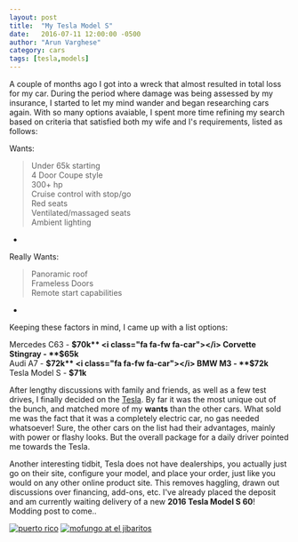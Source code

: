 ```yaml
---
layout: post
title:  "My Tesla Model S"
date:   2016-07-11 12:00:00 -0500
author: "Arun Varghese"
category: cars
tags: [tesla,models]
---
```


A couple of months ago I got into a wreck that almost resulted in total loss for my car. During the period where damage was being assessed by my insurance, I started to let my mind wander and began researching cars again. With so many options avaiable, I spent more time refining my search based on criteria that satisfied both my wife and I's requirements, listed as follows:

Wants:  

> Under 65k starting  
> 4 Door Coupe style  
> 300+ hp  
> Cruise control with stop/go  
> Red seats  
> Ventilated/massaged seats  
> Ambient lighting


+  

Really Wants:  

> Panoramic roof  
> Frameless Doors  
> Remote start capabilities  
>  

+  

Keeping these factors in mind, I came up with a list options:  

<i class="fa fa-fw fa-car"></i>  Mercedes C63 - **$70k**  
<i class="fa fa-fw fa-car"></i>  Corvette Stingray - **$65k**  
<i class="fa fa-fw fa-car"></i>  Audi A7 - **$72k**  
<i class="fa fa-fw fa-car"></i>  BMW M3  - **$72k**  
<i class="fa fa-fw fa-car"></i>  Tesla Model S - **$71k**  

After lengthy discussions with family and friends, as well as a few test drives, I finally decided on the [Tesla](https://www.teslamotors.com/).
By far it was the most unique out of the bunch, and matched more of my **wants** than the other cars. What sold me was the fact that it was a completely electric car, no gas needed whatsoever! Sure, the other cars on the list had their advantages, mainly with power or flashy looks. But the overall package for a daily driver pointed me towards the Tesla. 

Another interesting tidbit, Tesla does not have dealerships, you actually just go on their site, configure your model, and place your order, just like you would on any other online product site. This removes haggling, drawn out discussions over financing, add-ons, etc. I've already placed the deposit and am currently waiting delivery of a new **2016 Tesla Model S 60**! Modding post to come..


<div class="img-container">
	<a target="_blank" href="http://i.imgur.com/OMJPm0O.jpg"><img class="img-travel" src="http://i.imgur.com/OMJPm0Oh.jpg" alt
	="puerto rico"/></a>
	<a target="_blank" href="http://i.imgur.com/oFRmAdd.jpg"><img class="img-travel" src="http://i.imgur.com/oFRmAddh.jpg" alt="mofungo at el jibaritos"/></a>
</div>

